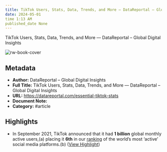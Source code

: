 ```yaml
---
title: TikTok Users, Stats, Data, Trends, and More — DataReportal – Global Digital Insights
date: 2024-05-01
time 1:13 AM
published_date None
---
```

TikTok Users, Stats, Data, Trends, and More — DataReportal – Global Digital Insights

![rw-book-cover](https://readwise-assets.s3.amazonaws.com/media/uploaded_book_covers/profile_982444/DataReportalSocialSharingImage02.png)

## Metadata
- **Author:** DataReportal – Global Digital Insights
- **Full Title:** TikTok Users, Stats, Data, Trends, and More — DataReportal – Global Digital Insights
- **URL:** https://datareportal.com/essential-tiktok-stats
- **Document Note:** 
- **Category:** #article

## Highlights
- In September 2021, TikTok announced that it had **1 billion** global monthly active users,(a) placing it **6th** in our [ranking](https://datareportal.com/social-media-users) of the world’s most ‘active’ social media platforms.(b) ([View Highlight](https://read.readwise.io/read/01hkrfq5zhzpwte63fej267462))
